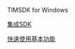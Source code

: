 TIMSDK for Windows

[集成SDK](https://github.com/tencentyun/TIMSDK/blob/master/Doc/Windows/%E4%B8%80%E5%88%86%E9%92%9F%E9%9B%86%E6%88%90SDK(Window).md)

[快速使用基本功能](https://github.com/tencentyun/TIMSDK/blob/master/Doc/Windows/%E5%BF%AB%E9%80%9F%E8%B0%83%E9%80%9A%E5%9F%BA%E6%9C%AC%E5%8A%9F%E8%83%BD(Windows).md)
